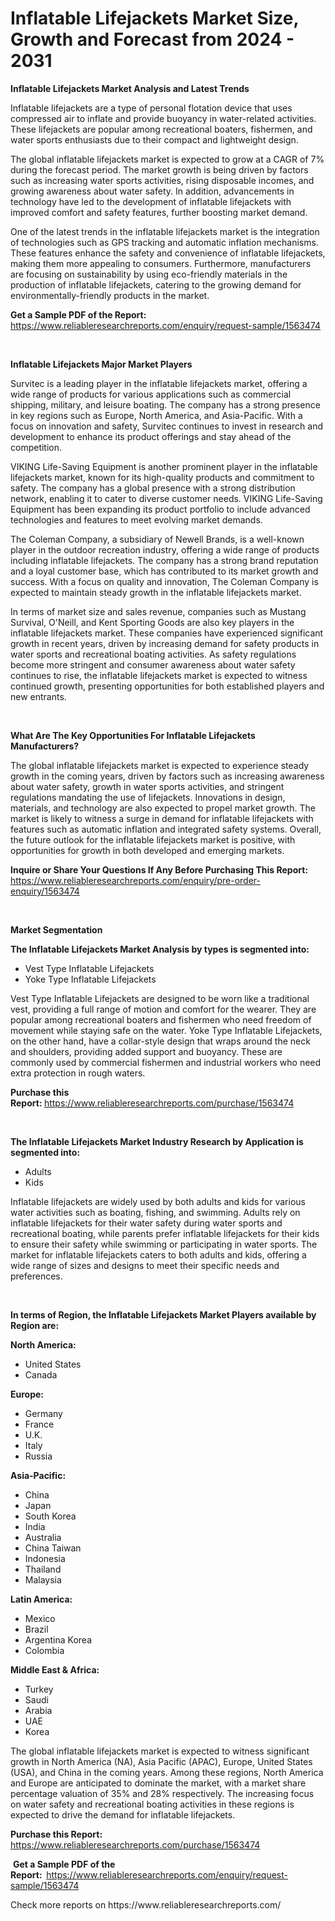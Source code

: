 <p><h1>Inflatable Lifejackets Market Size, Growth and Forecast from 2024 - 2031</h1></p><p><strong>Inflatable Lifejackets Market Analysis and Latest Trends</strong></p>
<p><p>Inflatable lifejackets are a type of personal flotation device that uses compressed air to inflate and provide buoyancy in water-related activities. These lifejackets are popular among recreational boaters, fishermen, and water sports enthusiasts due to their compact and lightweight design.</p><p>The global inflatable lifejackets market is expected to grow at a CAGR of 7% during the forecast period. The market growth is being driven by factors such as increasing water sports activities, rising disposable incomes, and growing awareness about water safety. In addition, advancements in technology have led to the development of inflatable lifejackets with improved comfort and safety features, further boosting market demand.</p><p>One of the latest trends in the inflatable lifejackets market is the integration of technologies such as GPS tracking and automatic inflation mechanisms. These features enhance the safety and convenience of inflatable lifejackets, making them more appealing to consumers. Furthermore, manufacturers are focusing on sustainability by using eco-friendly materials in the production of inflatable lifejackets, catering to the growing demand for environmentally-friendly products in the market.</p></p>
<p><strong>Get a Sample PDF of the Report:&nbsp;</strong> <a href="https://www.reliableresearchreports.com/enquiry/request-sample/1563474">https://www.reliableresearchreports.com/enquiry/request-sample/1563474</a></p>
<p>&nbsp;</p>
<p><strong>Inflatable Lifejackets Major Market Players</strong></p>
<p><p>Survitec is a leading player in the inflatable lifejackets market, offering a wide range of products for various applications such as commercial shipping, military, and leisure boating. The company has a strong presence in key regions such as Europe, North America, and Asia-Pacific. With a focus on innovation and safety, Survitec continues to invest in research and development to enhance its product offerings and stay ahead of the competition.</p><p>VIKING Life-Saving Equipment is another prominent player in the inflatable lifejackets market, known for its high-quality products and commitment to safety. The company has a global presence with a strong distribution network, enabling it to cater to diverse customer needs. VIKING Life-Saving Equipment has been expanding its product portfolio to include advanced technologies and features to meet evolving market demands.</p><p>The Coleman Company, a subsidiary of Newell Brands, is a well-known player in the outdoor recreation industry, offering a wide range of products including inflatable lifejackets. The company has a strong brand reputation and a loyal customer base, which has contributed to its market growth and success. With a focus on quality and innovation, The Coleman Company is expected to maintain steady growth in the inflatable lifejackets market.</p><p>In terms of market size and sales revenue, companies such as Mustang Survival, O'Neill, and Kent Sporting Goods are also key players in the inflatable lifejackets market. These companies have experienced significant growth in recent years, driven by increasing demand for safety products in water sports and recreational boating activities. As safety regulations become more stringent and consumer awareness about water safety continues to rise, the inflatable lifejackets market is expected to witness continued growth, presenting opportunities for both established players and new entrants.</p></p>
<p>&nbsp;</p>
<p><strong>What Are The Key Opportunities For Inflatable Lifejackets Manufacturers?</strong></p>
<p><p>The global inflatable lifejackets market is expected to experience steady growth in the coming years, driven by factors such as increasing awareness about water safety, growth in water sports activities, and stringent regulations mandating the use of lifejackets. Innovations in design, materials, and technology are also expected to propel market growth. The market is likely to witness a surge in demand for inflatable lifejackets with features such as automatic inflation and integrated safety systems. Overall, the future outlook for the inflatable lifejackets market is positive, with opportunities for growth in both developed and emerging markets.</p></p>
<p><strong>Inquire or Share Your Questions If Any Before Purchasing This Report:</strong> <a href="https://www.reliableresearchreports.com/enquiry/pre-order-enquiry/1563474">https://www.reliableresearchreports.com/enquiry/pre-order-enquiry/1563474</a></p>
<p>&nbsp;</p>
<p><strong>Market Segmentation</strong></p>
<p><strong>The Inflatable Lifejackets Market Analysis by types is segmented into:</strong></p>
<p><ul><li>Vest Type Inflatable Lifejackets</li><li>Yoke Type Inflatable Lifejackets</li></ul></p>
<p><p>Vest Type Inflatable Lifejackets are designed to be worn like a traditional vest, providing a full range of motion and comfort for the wearer. They are popular among recreational boaters and fishermen who need freedom of movement while staying safe on the water. Yoke Type Inflatable Lifejackets, on the other hand, have a collar-style design that wraps around the neck and shoulders, providing added support and buoyancy. These are commonly used by commercial fishermen and industrial workers who need extra protection in rough waters.</p></p>
<p><strong>Purchase this Report:&nbsp;</strong><a href="https://www.reliableresearchreports.com/purchase/1563474">https://www.reliableresearchreports.com/purchase/1563474</a></p>
<p>&nbsp;</p>
<p><strong>The Inflatable Lifejackets Market Industry Research by Application is segmented into:</strong></p>
<p><ul><li>Adults</li><li>Kids</li></ul></p>
<p><p>Inflatable lifejackets are widely used by both adults and kids for various water activities such as boating, fishing, and swimming. Adults rely on inflatable lifejackets for their water safety during water sports and recreational boating, while parents prefer inflatable lifejackets for their kids to ensure their safety while swimming or participating in water sports. The market for inflatable lifejackets caters to both adults and kids, offering a wide range of sizes and designs to meet their specific needs and preferences.</p></p>
<p>&nbsp;</p>
<p><strong>In terms of Region, the Inflatable Lifejackets Market Players available by Region are:</strong></p>
<p>
    <p> <strong> North America: </strong>
        <ul>
            <li>United States</li>
            <li>Canada</li>
        </ul>
        </p> 
    <p> <strong> Europe: </strong>
        <ul>
            <li>Germany</li>
            <li>France</li>
            <li>U.K.</li>
            <li>Italy</li>
            <li>Russia</li>
        </ul>
        </p> 
    <p> <strong> Asia-Pacific: </strong>
        <ul>
            <li>China</li>
            <li>Japan</li>
            <li>South Korea</li>
            <li>India</li>
            <li>Australia</li>
            <li>China Taiwan</li>
            <li>Indonesia</li>
            <li>Thailand</li>
            <li>Malaysia</li>
        </ul>
        </p> 
    <p> <strong> Latin America: </strong>
        <ul>
            <li>Mexico</li>
            <li>Brazil</li>
            <li>Argentina Korea</li>
            <li>Colombia</li>
        </ul>
        </p> 
    <p> <strong> Middle East & Africa: </strong>
        <ul>
            <li>Turkey</li>
            <li>Saudi</li>
            <li>Arabia</li>
            <li>UAE</li>
            <li>Korea</li>
        </ul>
    </p>
    </p>
<p><p>The global inflatable lifejackets market is expected to witness significant growth in North America (NA), Asia Pacific (APAC), Europe, United States (USA), and China in the coming years. Among these regions, North America and Europe are anticipated to dominate the market, with a market share percentage valuation of 35% and 28% respectively. The increasing focus on water safety and recreational boating activities in these regions is expected to drive the demand for inflatable lifejackets.</p></p>
<p><strong>Purchase this Report: </strong><a href="https://www.reliableresearchreports.com/purchase/1563474">https://www.reliableresearchreports.com/purchase/1563474</a></p>
<p>&nbsp;<strong>Get a Sample PDF of the Report:&nbsp;&nbsp;</strong><a href="https://www.reliableresearchreports.com/enquiry/request-sample/1563474">https://www.reliableresearchreports.com/enquiry/request-sample/1563474</a></p>
<p><strong></strong></p>
<p>Check more reports on https://www.reliableresearchreports.com/</p>